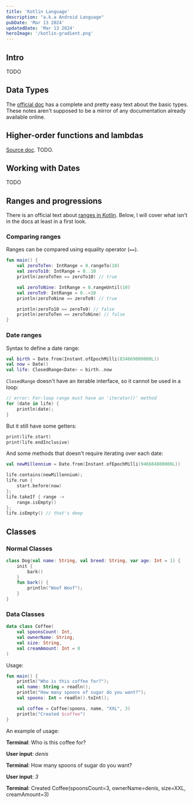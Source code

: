 ```yaml
---
title: 'Kotlin Language'
description: "a.k.a Android Language"
pubDate: 'Mar 13 2024'
updatedDate: 'Mar 13 2024'
heroImage: '/kotlin-gradient.png'
---
```


## Intro

TODO

## Data Types

The [official doc](https://kotlinlang.org/docs/basic-types.html) has a complete and pretty easy text about the basic types. These notes aren't supposed to be a mirror of any documentation already available online.

## Higher-order functions and lambdas

[Source doc](https://kotlinlang.org/docs/lambdas.html). TODO.

## Working with Dates

TODO

## Ranges and progressions

There is an official text about [ranges in Kotlin](https://kotlinlang.org/docs/ranges.html). Below, I will cover what isn't in the docs at least in a first look.

### Comparing ranges

Ranges can be compared using equality operator (`==`).

```kotlin
fun main() {
    val zeroToTen: IntRange = 0.rangeTo(10)
    val zeroTo10: IntRange = 0..10
    println(zeroToTen == zeroTo10) // true

    val zeroToNine: IntRange = 0.rangeUntil(10)
    val zeroTo9: IntRange = 0..<10
    println(zeroToNine == zeroTo9) // true

    println(zeroTo10 == zeroTo9) // false
    println(zeroToTen == zeroToNine) // false
}
```

### Date ranges

Syntax to define a date range:

```kotlin
val birth = Date.from(Instant.ofEpochMilli(834669000000L))
val now = Date()
val life: ClosedRange<Date> = birth..now
```

`ClosedRange` doesn't have an iterable interface, so it cannot be used in a loop:

```kotlin
// error: For-loop range must have an 'iterator()' method
for (date in life) {
    println(date);
}
```

But it still have some getters:

```kotlin
print(life.start)
print(life.endInclusive)
```

And some methods that doesn't require iterating over each date:

```kotlin
val newMillennium = Date.from(Instant.ofEpochMilli(946684800000L))

life.contains(newMillennium);
life.run {
    start.before(now)
};
life.takeIf { range ->
    range.isEmpty()
};
life.isEmpty() // that's deep
```

## Classes

### Normal Classes

```kotlin
class Dog(val name: String, val breed: String, var age: Int = 1) {
    init {
        bark()
    }
    fun bark() {
        println("Woof Woof");
    }
}
```

### Data Classes

```kotlin
data class Coffee(
    val spoonsCount: Int,
    val ownerName: String,
    val size: String,
    val creamAmount: Int = 0
)
```

Usage:

```kotlin
fun main() {
    println("Who is this coffee for?");
    val name: String = readln();
    println("How many spoons of sugar do you want?");
    val spoons: Int = readln().toInt();

    val coffee = Coffee(spoons, name, "XXL", 3)
    println("Created $coffee")
}
```

An example of usage:

**Terminal**: Who is this coffee for?

**User input**: *denis*

**Terminal**: How many spoons of sugar do you want?

**User input**: *3*

**Terminal**: Created Coffee(spoonsCount=3, ownerName=denis, size=XXL, creamAmount=3)
